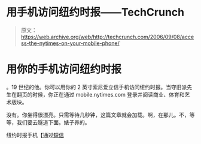 # 用手机访问纽约时报——TechCrunch

> 原文：<https://web.archive.org/web/http://techcrunch.com/2006/09/08/access-the-nytimes-on-your-mobile-phone/>

# 用你的手机访问纽约时报

。19 世纪的他。你可以用你的 2 英寸索尼爱立信手机访问纽约时报。当守旧派先生在翻页的时候，你正在通过 mobile.nytimes.com 登录并阅读商业、体育和艺术版块。

没有。你坐得很漂亮。只需等待几秒钟，这篇文章就会加载。啊，在那儿。不，等等，我们要去隧道下面。婊子养的。

纽约时报手机【通过[短信](https://web.archive.org/web/20210307095247/http://www.textually.org/textually/archives/2006/09/013483.htm)